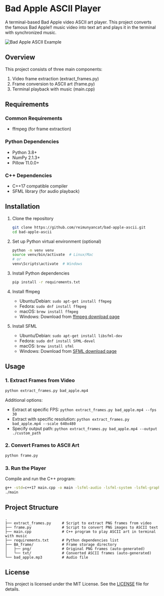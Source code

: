 # Bad Apple ASCII Player

A terminal-based Bad Apple video ASCII art player. This project converts the famous Bad Apple!! music video into text art and plays it in the terminal with synchronized music.

![Bad Apple ASCII Example](https://via.placeholder.com/800x400)

## Overview

This project consists of three main components:
1. Video frame extraction (extract_frames.py)
2. Frame conversion to ASCII art (frame.py)
3. Terminal playback with music (main.cpp)

## Requirements

### Common Requirements
- ffmpeg (for frame extraction)

### Python Dependencies
- Python 3.8+
- NumPy 2.1.3+
- Pillow 11.0.0+

### C++ Dependencies
- C++17 compatible compiler
- SFML library (for audio playback)

## Installation

1. Clone the repository
   ```bash
   git clone https://github.com/reimunyancat/bad-apple-ascii.git
   cd bad-apple-ascii
   ```

2. Set up Python virtual environment (optional)
   ```bash
   python -m venv venv
   source venv/bin/activate  # Linux/Mac
   # or
   venv\Scripts\activate  # Windows
   ```

3. Install Python dependencies
   ```bash
   pip install -r requirements.txt
   ```

4. Install ffmpeg
   - Ubuntu/Debian: `sudo apt-get install ffmpeg`
   - Fedora: `sudo dnf install ffmpeg`
   - macOS: `brew install ffmpeg`
   - Windows: Download from [ffmpeg download page](https://ffmpeg.org/download.html)

5. Install SFML
   - Ubuntu/Debian: `sudo apt-get install libsfml-dev`
   - Fedora: `sudo dnf install SFML-devel`
   - macOS: `brew install sfml`
   - Windows: Download from [SFML download page](https://www.sfml-dev.org/download.php)

## Usage

### 1. Extract Frames from Video

```bash
python extract_frames.py bad_apple.mp4
```

Additional options:
- Extract at specific FPS: `python extract_frames.py bad_apple.mp4 --fps 30`
- Extract with specific resolution: `python extract_frames.py bad_apple.mp4 --scale 640x480`
- Specify output path: `python extract_frames.py bad_apple.mp4 --output ./custom_path`

### 2. Convert Frames to ASCII Art

```bash
python frame.py
```

### 3. Run the Player

Compile and run the C++ program:

```bash
g++ -std=c++17 main.cpp -o main -lsfml-audio -lsfml-system -lsfml-graphics -lsfml-window
./main
```

## Project Structure

```
.
├── extract_frames.py     # Script to extract PNG frames from video
├── frame.py              # Script to convert PNG images to ASCII text
├── main.cpp              # C++ program to play ASCII art in terminal with music
├── requirements.txt      # Python dependencies list
├── BA_frame/             # Frame storage directory
│   ├── png/              # Original PNG frames (auto-generated)
│   └── txt/              # Converted ASCII frames (auto-generated)
└── bad_apple.mp3         # Audio file
```

## License

This project is licensed under the MIT License. See the [LICENSE](LICENSE) file for details.